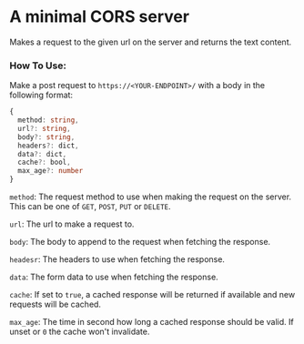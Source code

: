 # A minimal CORS server

Makes a request to the given url on the server and returns the text content.

### How To Use:
Make a post request to `https://<YOUR-ENDPOINT>/` with a body in the following format:
```ts
{
  method: string,
  url?: string,
  body?: string,
  headers?: dict,
  data?: dict,
  cache?: bool,
  max_age?: number
}
```
`method`: The request method to use when making the request on the server. This can be one of `GET`, `POST`, `PUT` or `DELETE`.

`url`: The url to make a request to. 

`body`: The body to append to the request when fetching the response.

`headesr`: The headers to use when fetching the response.

`data`: The form data to use when fetching the response.

`cache`: If set to `true`, a cached response will be returned if available and new requests will be cached.

`max_age`: The time in second how long a cached response should be valid. If unset or `0` the cache won't invalidate.

